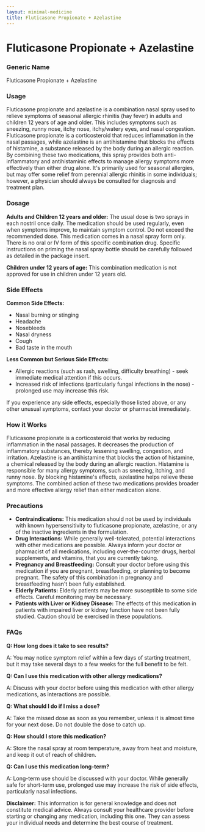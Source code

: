 ```yaml
---
layout: minimal-medicine
title: Fluticasone Propionate + Azelastine
---
```


# Fluticasone Propionate + Azelastine
### Generic Name
Fluticasone Propionate + Azelastine

### Usage
Fluticasone propionate and azelastine is a combination nasal spray used to relieve symptoms of seasonal allergic rhinitis (hay fever) in adults and children 12 years of age and older.  This includes symptoms such as sneezing, runny nose, itchy nose, itchy/watery eyes, and nasal congestion.  Fluticasone propionate is a corticosteroid that reduces inflammation in the nasal passages, while azelastine is an antihistamine that blocks the effects of histamine, a substance released by the body during an allergic reaction.  By combining these two medications, this spray provides both anti-inflammatory and antihistaminic effects to manage allergy symptoms more effectively than either drug alone.  It's primarily used for seasonal allergies, but may offer some relief from perennial allergic rhinitis in some individuals; however, a physician should always be consulted for diagnosis and treatment plan.


### Dosage
**Adults and Children 12 years and older:** The usual dose is two sprays in each nostril once daily.  The medication should be used regularly, even when symptoms improve, to maintain symptom control.  Do not exceed the recommended dose.  This medication comes in a nasal spray form only.  There is no oral or IV form of this specific combination drug.  Specific instructions on priming the nasal spray bottle should be carefully followed as detailed in the package insert.

**Children under 12 years of age:** This combination medication is not approved for use in children under 12 years old.


### Side Effects
**Common Side Effects:**

* Nasal burning or stinging
* Headache
* Nosebleeds
* Nasal dryness
* Cough
* Bad taste in the mouth


**Less Common but Serious Side Effects:**

*  Allergic reactions (such as rash, swelling, difficulty breathing) - seek immediate medical attention if this occurs.
*  Increased risk of infections (particularly fungal infections in the nose) - prolonged use may increase this risk.


If you experience any side effects, especially those listed above, or any other unusual symptoms, contact your doctor or pharmacist immediately.


### How it Works
Fluticasone propionate is a corticosteroid that works by reducing inflammation in the nasal passages. It decreases the production of inflammatory substances, thereby lessening swelling, congestion, and irritation. Azelastine is an antihistamine that blocks the action of histamine, a chemical released by the body during an allergic reaction. Histamine is responsible for many allergy symptoms, such as sneezing, itching, and runny nose. By blocking histamine's effects, azelastine helps relieve these symptoms. The combined action of these two medications provides broader and more effective allergy relief than either medication alone.


### Precautions
* **Contraindications:** This medication should not be used by individuals with known hypersensitivity to fluticasone propionate, azelastine, or any of the inactive ingredients in the formulation.  
* **Drug Interactions:**  While generally well-tolerated, potential interactions with other medications are possible.  Always inform your doctor or pharmacist of all medications, including over-the-counter drugs, herbal supplements, and vitamins, that you are currently taking.
* **Pregnancy and Breastfeeding:**  Consult your doctor before using this medication if you are pregnant, breastfeeding, or planning to become pregnant. The safety of this combination in pregnancy and breastfeeding hasn't been fully established.
* **Elderly Patients:**  Elderly patients may be more susceptible to some side effects.  Careful monitoring may be necessary.
* **Patients with Liver or Kidney Disease:** The effects of this medication in patients with impaired liver or kidney function have not been fully studied.  Caution should be exercised in these populations.

### FAQs

**Q: How long does it take to see results?**

A:  You may notice symptom relief within a few days of starting treatment, but it may take several days to a few weeks for the full benefit to be felt.

**Q: Can I use this medication with other allergy medications?**

A:  Discuss with your doctor before using this medication with other allergy medications, as interactions are possible.

**Q: What should I do if I miss a dose?**

A: Take the missed dose as soon as you remember, unless it is almost time for your next dose. Do not double the dose to catch up.

**Q: How should I store this medication?**

A: Store the nasal spray at room temperature, away from heat and moisture, and keep it out of reach of children.

**Q: Can I use this medication long-term?**

A:  Long-term use should be discussed with your doctor. While generally safe for short-term use, prolonged use may increase the risk of side effects, particularly nasal infections.

**Disclaimer:**  This information is for general knowledge and does not constitute medical advice. Always consult your healthcare provider before starting or changing any medication, including this one.  They can assess your individual needs and determine the best course of treatment.
